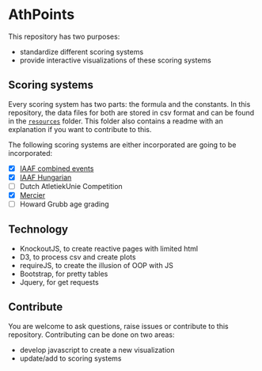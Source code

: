 # AthPoints

This repository has two purposes:
 - standardize different scoring systems
 - provide interactive visualizations of these scoring systems
 
## Scoring systems
Every scoring system has two parts: the formula and the constants. In this repository, the data files for both are stored in csv format and can be found in the [`resources`](resources) folder.
This folder also contains a readme with an explanation if you want to contribute to this.

The following scoring systems are either incorporated are going to be incorporated:
 - [x] [IAAF combined events](resources/iaaf-combined)
 - [x] [IAAF Hungarian](resources/iaaf-hungarian)
 - [ ] Dutch AtletiekUnie Competition
 - [x] [Mercier](resources/mercier)
 - [ ] Howard Grubb age grading

## Technology
 - KnockoutJS, to create reactive pages with limited html
 - D3, to process csv and create plots
 - requireJS, to create the illusion of OOP with JS
 - Bootstrap, for pretty tables
 - Jquery, for get requests
 
## Contribute
You are welcome to ask questions, raise issues or contribute to this repository.
Contributing can be done on two areas:
 * develop javascript to create a new visualization
 * update/add to scoring systems